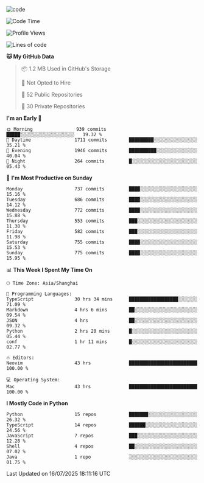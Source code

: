 
<!--
**liuyaanng/liuyaanng** is a ✨ _special_ ✨ repository because its `README.md` (this file) appears on your GitHub profile.

Here are some ideas to get you started:

- 🔭 I’m currently working on ...
- 🌱 I’m currently learning ...
- 👯 I’m looking to collaborate on ...
- 🤔 I’m looking for help with ...
- 💬 Ask me about ...
- 📫 How to reach me: ...
- 😄 Pronouns: ...
- ⚡ Fun fact: ...
-->


![code](https://cdn.jsdelivr.net/gh/liuyaanng/liuyaanng@1.0/code.gif) 

<!--START_SECTION:waka-->
![Code Time](http://img.shields.io/badge/Code%20Time-1%2C668%20hrs%2018%20mins-blue)

![Profile Views](http://img.shields.io/badge/Profile%20Views-0-blue)

![Lines of code](https://img.shields.io/badge/From%20Hello%20World%20I%27ve%20Written-26.0%20million%20lines%20of%20code-blue)

**🐱 My GitHub Data** 

> 📦 1.2 MB Used in GitHub's Storage 
 > 
> 🚫 Not Opted to Hire
 > 
> 📜 52 Public Repositories 
 > 
> 🔑 30 Private Repositories 
 > 
**I'm an Early 🐤** 

```text
🌞 Morning                939 commits         █████░░░░░░░░░░░░░░░░░░░░   19.32 % 
🌆 Daytime                1711 commits        █████████░░░░░░░░░░░░░░░░   35.21 % 
🌃 Evening                1946 commits        ██████████░░░░░░░░░░░░░░░   40.04 % 
🌙 Night                  264 commits         █░░░░░░░░░░░░░░░░░░░░░░░░   05.43 % 
```
📅 **I'm Most Productive on Sunday** 

```text
Monday                   737 commits         ████░░░░░░░░░░░░░░░░░░░░░   15.16 % 
Tuesday                  686 commits         ████░░░░░░░░░░░░░░░░░░░░░   14.12 % 
Wednesday                772 commits         ████░░░░░░░░░░░░░░░░░░░░░   15.88 % 
Thursday                 553 commits         ███░░░░░░░░░░░░░░░░░░░░░░   11.38 % 
Friday                   582 commits         ███░░░░░░░░░░░░░░░░░░░░░░   11.98 % 
Saturday                 755 commits         ████░░░░░░░░░░░░░░░░░░░░░   15.53 % 
Sunday                   775 commits         ████░░░░░░░░░░░░░░░░░░░░░   15.95 % 
```


📊 **This Week I Spent My Time On** 

```text
🕑︎ Time Zone: Asia/Shanghai

💬 Programming Languages: 
TypeScript               30 hrs 34 mins      ██████████████████░░░░░░░   71.09 % 
Markdown                 4 hrs 6 mins        ██░░░░░░░░░░░░░░░░░░░░░░░   09.54 % 
JSON                     4 hrs               ██░░░░░░░░░░░░░░░░░░░░░░░   09.32 % 
Python                   2 hrs 20 mins       █░░░░░░░░░░░░░░░░░░░░░░░░   05.44 % 
conf                     1 hr 11 mins        █░░░░░░░░░░░░░░░░░░░░░░░░   02.77 % 

🔥 Editors: 
Neovim                   43 hrs              █████████████████████████   100.00 % 

💻 Operating System: 
Mac                      43 hrs              █████████████████████████   100.00 % 
```

**I Mostly Code in Python** 

```text
Python                   15 repos            ███████░░░░░░░░░░░░░░░░░░   26.32 % 
TypeScript               14 repos            ██████░░░░░░░░░░░░░░░░░░░   24.56 % 
JavaScript               7 repos             ███░░░░░░░░░░░░░░░░░░░░░░   12.28 % 
Shell                    4 repos             ██░░░░░░░░░░░░░░░░░░░░░░░   07.02 % 
Java                     1 repo              ░░░░░░░░░░░░░░░░░░░░░░░░░   01.75 % 
```




 Last Updated on 16/07/2025 18:11:16 UTC
<!--END_SECTION:waka-->
